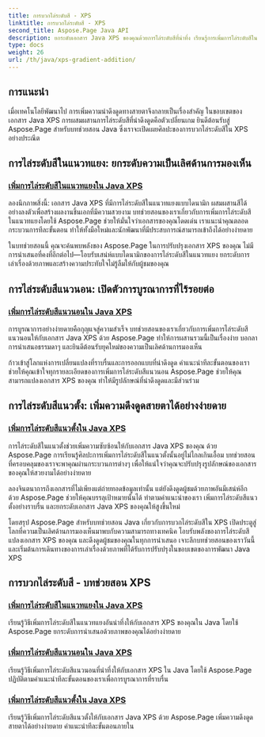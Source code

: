 ```yaml
---
title: การบวกไล่ระดับสี - XPS
linktitle: การบวกไล่ระดับสี - XPS
second_title: Aspose.Page Java API
description: ยกระดับเอกสาร Java XPS ของคุณด้วยการไล่ระดับสีที่น่าทึ่ง เรียนรู้การเพิ่มการไล่ระดับสีในแนวทแยง แนวนอน และแนวตั้งอย่างง่ายดายโดยใช้บทช่วยสอน Aspose.Page
type: docs
weight: 26
url: /th/java/xps-gradient-addition/
---
```

## การแนะนำ

เมื่อเทคโนโลยีพัฒนาไป การเพิ่มความน่าดึงดูดทางสายตาจึงกลายเป็นเรื่องสำคัญ ในขอบเขตของเอกสาร Java XPS การผสมผสานการไล่ระดับสีที่น่าดึงดูดคือตัวเปลี่ยนเกม ยินดีต้อนรับสู่ Aspose.Page สำหรับบทช่วยสอน Java ซึ่งเราจะเปิดเผยศิลปะของการบวกไล่ระดับสีใน XPS อย่างประณีต

## การไล่ระดับสีในแนวทแยง: ยกระดับความเป็นเลิศด้านการมองเห็น
### [เพิ่มการไล่ระดับสีในแนวทแยงใน Java XPS](./diagonal/)

ลองนึกภาพสิ่งนี้: เอกสาร Java XPS ที่มีการไล่ระดับสีในแนวทแยงแบบไดนามิก ผสมผสานสีได้อย่างลงตัวเพื่อสร้างผลงานชิ้นเอกที่มีความสวยงาม บทช่วยสอนของเราเกี่ยวกับการเพิ่มการไล่ระดับสีในแนวทแยงโดยใช้ Aspose.Page ช่วยให้มั่นใจว่าเอกสารของคุณโดดเด่น เราแนะนำคุณตลอดกระบวนการทีละขั้นตอน ทำให้ทั้งมือใหม่และนักพัฒนาที่มีประสบการณ์สามารถเข้าถึงได้อย่างง่ายดาย

ในบทช่วยสอนนี้ คุณจะค้นพบพลังของ Aspose.Page ในการปรับปรุงเอกสาร XPS ของคุณ ไม่มีการนำเสนอที่คงที่อีกต่อไป—โอบรับเสน่ห์แบบไดนามิกของการไล่ระดับสีในแนวทแยง ยกระดับการเล่าเรื่องด้วยภาพและสร้างความประทับใจไม่รู้ลืมให้กับผู้ชมของคุณ

## การไล่ระดับสีแนวนอน: เปิดตัวการบูรณาการที่ไร้รอยต่อ
### [เพิ่มการไล่ระดับสีแนวนอนใน Java XPS](./horizontal/)

การบูรณาการอย่างง่ายดายคือกุญแจสู่ความสำเร็จ บทช่วยสอนของเราเกี่ยวกับการเพิ่มการไล่ระดับสีแนวนอนให้กับเอกสาร Java XPS ด้วย Aspose.Page ทำให้การผสานรวมนี้เป็นเรื่องง่าย บอกลาการนำเสนอธรรมดาๆ และยินดีต้อนรับยุคใหม่ของความเป็นเลิศด้านการมองเห็น

ก้าวเข้าสู่โลกแห่งการเปลี่ยนแปลงที่ราบรื่นและการออกแบบที่น่าดึงดูด คำแนะนำทีละขั้นตอนของเราช่วยให้คุณเข้าใจทุกรายละเอียดของการเพิ่มการไล่ระดับสีแนวนอน Aspose.Page ช่วยให้คุณสามารถแปลงเอกสาร XPS ของคุณ ทำให้มีรูปลักษณ์ที่น่าดึงดูดและมีส่วนร่วม

## การไล่ระดับสีแนวตั้ง: เพิ่มความดึงดูดสายตาได้อย่างง่ายดาย
### [เพิ่มการไล่ระดับสีแนวตั้งใน Java XPS](./vertical/)

การไล่ระดับสีในแนวตั้งช่วยเพิ่มความซับซ้อนให้กับเอกสาร Java XPS ของคุณ ด้วย Aspose.Page การเรียนรู้ศิลปะการเพิ่มการไล่ระดับสีในแนวตั้งนั้นอยู่ไม่ไกลเกินเอื้อม บทช่วยสอนที่ครอบคลุมของเราจะพาคุณผ่านกระบวนการต่างๆ เพื่อให้แน่ใจว่าคุณจะปรับปรุงรูปลักษณ์ของเอกสารของคุณให้สวยงามได้อย่างง่ายดาย

ลองจินตนาการถึงเอกสารที่ไม่เพียงแต่ถ่ายทอดข้อมูลเท่านั้น แต่ยังดึงดูดผู้ชมด้วยภาพอันมีเสน่ห์อีกด้วย Aspose.Page ช่วยให้คุณบรรลุเป้าหมายนั้นได้ ทำตามคำแนะนำของเรา เพิ่มการไล่ระดับสีแนวตั้งอย่างราบรื่น และยกระดับเอกสาร Java XPS ของคุณให้สูงขึ้นใหม่

โดยสรุป Aspose.Page สำหรับบทช่วยสอน Java เกี่ยวกับการบวกไล่ระดับสีใน XPS เปิดประตูสู่โลกที่ความเป็นเลิศด้านการมองเห็นมาพบกับความสามารถทางเทคนิค โอบรับพลังของการไล่ระดับสี แปลงเอกสาร XPS ของคุณ และดึงดูดผู้ชมของคุณในทุกการนำเสนอ เจาะลึกบทช่วยสอนของเราวันนี้และเริ่มต้นการเดินทางของการเล่าเรื่องด้วยภาพที่ได้รับการปรับปรุงในขอบเขตของการพัฒนา Java XPS
## การบวกไล่ระดับสี - บทช่วยสอน XPS
### [เพิ่มการไล่ระดับสีในแนวทแยงใน Java XPS](./diagonal/)
เรียนรู้วิธีเพิ่มการไล่ระดับสีในแนวทแยงอันน่าทึ่งให้กับเอกสาร XPS ของคุณใน Java โดยใช้ Aspose.Page ยกระดับการนำเสนอด้วยภาพของคุณได้อย่างง่ายดาย
### [เพิ่มการไล่ระดับสีแนวนอนใน Java XPS](./horizontal/)
เรียนรู้วิธีเพิ่มการไล่ระดับสีแนวนอนที่น่าทึ่งให้กับเอกสาร XPS ใน Java โดยใช้ Aspose.Page ปฏิบัติตามคำแนะนำทีละขั้นตอนของเราเพื่อการบูรณาการที่ราบรื่น
### [เพิ่มการไล่ระดับสีแนวตั้งใน Java XPS](./vertical/)
เรียนรู้วิธีเพิ่มการไล่ระดับสีแนวตั้งให้กับเอกสาร Java XPS ด้วย Aspose.Page เพิ่มความดึงดูดสายตาได้อย่างง่ายดาย คำแนะนำทีละขั้นตอนภายใน